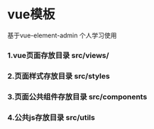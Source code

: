 # vue模板

基于vue-element-admin 个人学习使用
### 1.vue页面存放目录 src/views/ 
### 2.页面样式存放目录 src/styles
### 3.页面公共组件存放目录 src/components
### 4.公共js存放目录 src/utils
